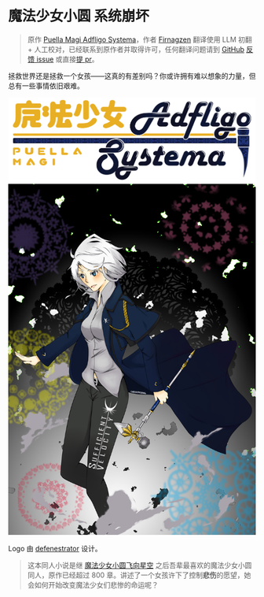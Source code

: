 # 魔法少女小圆 系统崩坏

> 原作 [Puella Magi Adfligo Systema](https://forums.sufficientvelocity.com/threads/2538/)，作者 [Firnagzen](https://forums.sufficientvelocity.com/members/firnagzen.386/)
> 翻译使用 LLM 初翻 + 人工校对，已经联系到原作者并取得许可，任何翻译问题请到 [GitHub](https://github.com/liuli-moe/pmas) [反馈 issue](https://github.com/liuli-moe/pmas/issues) 或直接[提 pr](https://github.com/liuli-moe/pmas/pulls)。

拯救世界还是拯救一个女孩——这真的有差别吗？你或许拥有难以想象的力量，但总有一些事情依旧艰难。

![logo](./assets/banner.png)
![cover](./assets/cover.jpg)

Logo 由 [defenestrator](https://forums.sufficientvelocity.com/members/defenestrator.889/) 设计。

> 这本同人小说是继 [魔法少女小圆飞向星空](https://tts.liuli.moe/) 之后吾辈最喜欢的魔法少女小圆同人，原作已经超过 800 章。讲述了一个女孩许下了控制**悲伤**的愿望，她会如何开始改变魔法少女们悲惨的命运呢？
